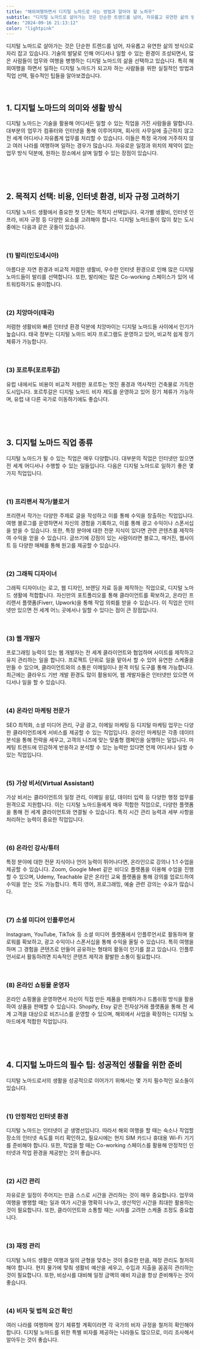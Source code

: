 ```yaml
---
title: "해외여행하면서 디지털 노마드로 사는 방법과 알아야 할 노하우"
subtitle: "디지털 노마드로 살아가는 것은 단순한 트렌드를 넘어, 자유롭고 유연한 삶의 방식으로 자리 잡고 있습니다. 기술의 발달로 인해 어디서나 일할 수 있는 환경이 조성되면서, 많은 사람들이 업무와 여행을 병행하는 디지털 노마드의 삶을 선택하고 있습니다. 특히 해외여행을 하면서 일하는 디지털 노마드가 되고자 하는 사람들을 위한 실질적인 방법과 직업 선택, 필수적인 팁들을 소개하는 글입니다."
date: "2024-09-16 21:13:12"
color: "lightpink"
---
```



<p style="text-align: justify;" data-ke-size="size16">디지털 노마드로 살아가는 것은 단순한 트렌드를 넘어, 자유롭고 유연한 삶의 방식으로 자리 잡고 있습니다. 기술의 발달로 인해 어디서나 일할 수 있는 환경이 조성되면서, 많은 사람들이 업무와 여행을 병행하는 디지털 노마드의 삶을 선택하고 있습니다. 특히 해외여행을 하면서 일하는 디지털 노마드가 되고자 하는 사람들을 위한 실질적인 방법과 직업 선택, 필수적인 팁들을 알아보겠습니다.</p>
<p style="text-align: justify;" data-ke-size="size16">&nbsp;</p>


<h2 style="text-align: justify;" data-ke-size="size26">1. 디지털 노마드의 의미와 생활 방식</h2>
<p style="text-align: justify;" data-ke-size="size16">디지털 노마드는 기술을 활용해 어디서든 일할 수 있는 직업을 가진 사람들을 말합니다. 대부분의 업무가 컴퓨터와 인터넷을 통해 이루어지며, 회사의 사무실에 출근하지 않고 전 세계 어디서나 자유롭게 업무를 처리할 수 있습니다. 이들은 특정 국가에 거주하지 않고 여러 나라를 여행하며 일하는 경우가 많습니다. 자유로운 일정과 위치의 제약이 없는 업무 방식 덕분에, 원하는 장소에서 살며 일할 수 있는 장점이 있습니다.</p>
<p style="text-align: justify;" data-ke-size="size16">&nbsp;</p>
<p style="text-align: justify;" data-ke-size="size16">&nbsp;</p>


<h2 style="text-align: justify;" data-ke-size="size26">2. 목적지 선택: 비용, 인터넷 환경, 비자 규정 고려하기</h2>
<p style="text-align: justify;" data-ke-size="size16">디지털 노마드 생활에서 중요한 첫 단계는 목적지 선택입니다. 국가별 생활비, 인터넷 인프라, 비자 규정 등 다양한 요소를 고려해야 합니다. 디지털 노마드들이 많이 찾는 도시 중에는 다음과 같은 곳들이 있습니다.</p>
<p style="text-align: justify;" data-ke-size="size16">&nbsp;</p>
<h3 style="text-align: justify;" data-ke-size="size23">(1) 발리(인도네시아)</h3>
<p style="text-align: justify;" data-ke-size="size16">아름다운 자연 환경과 비교적 저렴한 생활비, 우수한 인터넷 환경으로 인해 많은 디지털 노마드들이 발리를 선택합니다. 또한, 발리에는 많은 Co-working 스페이스가 있어 네트워킹하기도 용이합니다.</p>
<p style="text-align: justify;" data-ke-size="size16">&nbsp;</p>
<h3 style="text-align: justify;" data-ke-size="size23">(2) 치앙마이(태국)</h3>
<p style="text-align: justify;" data-ke-size="size16">저렴한 생활비와 빠른 인터넷 환경 덕분에 치앙마이는 디지털 노마드들 사이에서 인기가 높습니다. 태국 정부는 디지털 노마드 비자 프로그램도 운영하고 있어, 비교적 쉽게 장기 체류가 가능합니다.</p>
<p style="text-align: justify;" data-ke-size="size16">&nbsp;</p>
<h3 style="text-align: justify;" data-ke-size="size23">(3) 포르투(포르투갈)</h3>
<p style="text-align: justify;" data-ke-size="size16">유럽 내에서도 비용이 비교적 저렴한 포르투는 멋진 풍경과 역사적인 건축물로 가득한 도시입니다. 포르투갈은 디지털 노마드 비자 제도를 운영하고 있어 장기 체류가 가능하며, 유럽 내 다른 국가로 이동하기에도 좋습니다.</p>
<p style="text-align: justify;" data-ke-size="size16">&nbsp;</p>
<p style="text-align: justify;" data-ke-size="size16">&nbsp;</p>


<h2 style="text-align: justify;" data-ke-size="size26">3. 디지털 노마드 직업 종류</h2>
<p style="text-align: justify;" data-ke-size="size16">디지털 노마드가 될 수 있는 직업은 매우 다양합니다. 대부분의 직업은 인터넷만 있으면 전 세계 어디서나 수행할 수 있는 일들입니다. 다음은 디지털 노마드로 일하기 좋은 몇 가지 직업입니다.</p>
<p style="text-align: justify;" data-ke-size="size16">&nbsp;</p>
<h3 style="text-align: justify;" data-ke-size="size23">(1) 프리랜서 작가/블로거</h3>
<p style="text-align: justify;" data-ke-size="size16">프리랜서 작가는 다양한 주제로 글을 작성하고 이를 통해 수익을 창출하는 직업입니다. 여행 블로그를 운영하면서 자신의 경험을 기록하고, 이를 통해 광고 수익이나 스폰서십을 받을 수 있습니다. 또한, 특정 분야에 대한 전문 지식이 있다면 관련 콘텐츠를 제작하여 수익을 얻을 수 있습니다. 글쓰기에 강점이 있는 사람이라면 블로그, 매거진, 웹사이트 등 다양한 매체를 통해 원고를 제공할 수 있습니다.</p>
<p style="text-align: justify;" data-ke-size="size16">&nbsp;</p>
<h3 style="text-align: justify;" data-ke-size="size23">(2) 그래픽 디자이너</h3>
<p style="text-align: justify;" data-ke-size="size16">그래픽 디자이너는 로고, 웹 디자인, 브랜딩 자료 등을 제작하는 직업으로, 디지털 노마드 생활에 적합합니다. 자신만의 포트폴리오를 통해 클라이언트를 확보하고, 온라인 프리랜서 플랫폼(Fiverr, Upwork)을 통해 작업 의뢰를 받을 수 있습니다. 이 직업은 인터넷만 있으면 전 세계 어느 곳에서나 일할 수 있다는 점이 큰 장점입니다.</p>
<p style="text-align: justify;" data-ke-size="size16">&nbsp;</p>
<h3 style="text-align: justify;" data-ke-size="size23">(3) 웹 개발자</h3>
<p style="text-align: justify;" data-ke-size="size16">프로그래밍 능력이 있는 웹 개발자는 전 세계 클라이언트와 협업하며 사이트를 제작하고 유지 관리하는 일을 합니다. 프로젝트 단위로 일을 맡아서 할 수 있어 유연한 스케줄을 만들 수 있으며, 클라이언트와의 소통은 이메일이나 원격 미팅 도구를 통해 가능합니다. 최근에는 클라우드 기반 개발 환경도 많이 활용되어, 웹 개발자들은 인터넷만 있으면 어디서나 일을 할 수 있습니다.</p>
<p style="text-align: justify;" data-ke-size="size16">&nbsp;</p>
<h3 style="text-align: justify;" data-ke-size="size23">(4) 온라인 마케팅 전문가</h3>
<p style="text-align: justify;" data-ke-size="size16">SEO 최적화, 소셜 미디어 관리, 구글 광고, 이메일 마케팅 등 디지털 마케팅 업무는 다양한 클라이언트에게 서비스를 제공할 수 있는 직업입니다. 온라인 마케팅은 각종 데이터 분석을 통해 전략을 세우고, 고객의 니즈에 맞는 맞춤형 캠페인을 실행하는 일입니다. 마케팅 트렌드에 민감하게 반응하고 분석할 수 있는 능력만 있다면 언제 어디서나 일할 수 있는 직업입니다.</p>
<p style="text-align: justify;" data-ke-size="size16">&nbsp;</p>
<h3 style="text-align: justify;" data-ke-size="size23">(5) 가상 비서(Virtual Assistant)</h3>
<p style="text-align: justify;" data-ke-size="size16">가상 비서는 클라이언트의 일정 관리, 이메일 응답, 데이터 입력 등 다양한 행정 업무를 원격으로 지원합니다. 이는 디지털 노마드들에게 매우 적합한 직업으로, 다양한 플랫폼을 통해 전 세계 클라이언트와 연결될 수 있습니다. 특히 시간 관리 능력과 세부 사항을 처리하는 능력이 중요한 직업입니다.</p>
<p style="text-align: justify;" data-ke-size="size16">&nbsp;</p>
<h3 style="text-align: justify;" data-ke-size="size23">(6) 온라인 강사/튜터</h3>
<p style="text-align: justify;" data-ke-size="size16">특정 분야에 대한 전문 지식이나 언어 능력이 뛰어나다면, 온라인으로 강의나 1:1 수업을 제공할 수 있습니다. Zoom, Google Meet 같은 비디오 플랫폼을 이용해 수업을 진행할 수 있으며, Udemy, Teachable 같은 온라인 교육 플랫폼을 통해 강의를 업로드하여 수익을 얻는 것도 가능합니다. 특히 영어, 프로그래밍, 예술 관련 강의는 수요가 많습니다.</p>
<p style="text-align: justify;" data-ke-size="size16">&nbsp;</p>
<h3 style="text-align: justify;" data-ke-size="size23">(7) 소셜 미디어 인플루언서</h3>
<p style="text-align: justify;" data-ke-size="size16">Instagram, YouTube, TikTok 등 소셜 미디어 플랫폼에서 인플루언서로 활동하며 팔로워를 확보하고, 광고 수익이나 스폰서십을 통해 수익을 올릴 수 있습니다. 특히 여행을 하며 그 경험을 콘텐츠로 만들어 공유하는 형태의 활동이 인기를 끌고 있습니다. 인플루언서로서 활동하려면 지속적인 콘텐츠 제작과 활발한 소통이 필요합니다.</p>
<p style="text-align: justify;" data-ke-size="size16">&nbsp;</p>
<h3 style="text-align: justify;" data-ke-size="size23">(8) 온라인 쇼핑몰 운영자</h3>
<p style="text-align: justify;" data-ke-size="size16">온라인 쇼핑몰을 운영하면서 자신이 직접 만든 제품을 판매하거나 드롭쉬핑 방식을 활용하여 상품을 판매할 수 있습니다. Shopify, Etsy 같은 전자상거래 플랫폼을 통해 전 세계 고객을 대상으로 비즈니스를 운영할 수 있으며, 해외에서 사업을 확장하는 디지털 노마드에게 적합한 직업입니다.</p>
<p style="text-align: justify;" data-ke-size="size16">&nbsp;</p>
<p style="text-align: justify;" data-ke-size="size16">&nbsp;</p>


<h2 style="text-align: justify;" data-ke-size="size26">4. 디지털 노마드의 필수 팁: 성공적인 생활을 위한 준비</h2>
<p style="text-align: justify;" data-ke-size="size16">디지털 노마드로서의 생활을 성공적으로 이어가기 위해서는 몇 가지 필수적인 요소들이 있습니다.</p>
<p style="text-align: justify;" data-ke-size="size16">&nbsp;</p>
<h3 style="text-align: justify;" data-ke-size="size23">(1) 안정적인 인터넷 환경</h3>
<p style="text-align: justify;" data-ke-size="size16">디지털 노마드는 인터넷이 곧 생명선입니다. 따라서 해외 여행을 할 때는 숙소나 작업할 장소의 인터넷 속도를 미리 확인하고, 필요시에는 현지 SIM 카드나 휴대용 Wi-Fi 기기를 준비해야 합니다. 또한, 작업을 할 때는 Co-working 스페이스를 활용해 안정적인 인터넷과 작업 환경을 제공받는 것이 좋습니다.</p>
<p style="text-align: justify;" data-ke-size="size16">&nbsp;</p>
<h3 style="text-align: justify;" data-ke-size="size23">(2) 시간 관리</h3>
<p style="text-align: justify;" data-ke-size="size16">자유로운 일정이 주어지는 만큼 스스로 시간을 관리하는 것이 매우 중요합니다. 업무와 여행을 병행할 때는 일과 여가 시간을 명확히 나누고, 생산적인 시간을 최대한 활용하는 것이 필요합니다. 또한, 클라이언트와 소통할 때는 시차를 고려한 스케줄 조정도 중요합니다.</p>
<p style="text-align: justify;" data-ke-size="size16">&nbsp;</p>
<h3 style="text-align: justify;" data-ke-size="size23">(3) 재정 관리</h3>
<p style="text-align: justify;" data-ke-size="size16">디지털 노마드 생활은 여행과 일의 균형을 맞추는 것이 중요한 만큼, 재정 관리도 철저히 해야 합니다. 현지 물가에 맞춰 생활비 예산을 세우고, 수입과 지출을 꼼꼼히 관리하는 것이 필요합니다. 또한, 비상시를 대비해 일정 금액의 예비 자금을 항상 준비해두는 것이 좋습니다.</p>
<p style="text-align: justify;" data-ke-size="size16">&nbsp;</p>
<h3 style="text-align: justify;" data-ke-size="size23">(4) 비자 및 법적 요건 확인</h3>
<p style="text-align: justify;" data-ke-size="size16">여러 나라를 여행하며 장기 체류할 계획이라면 각 국가의 비자 규정을 철저히 확인해야 합니다. 디지털 노마드를 위한 특별 비자를 제공하는 나라들도 많으므로, 미리 조사해서 알아두는 것이 좋습니다.</p>
<p style="text-align: justify;" data-ke-size="size16">&nbsp;</p>